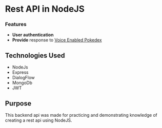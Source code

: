 # Rest API in NodeJS 

### Features 
* **User authentication**
* **Provide** response to [Voice Enabled Pokedex](https://github.com/ItsHyde-dev/Voice-Enabled-Pokedex)

## Technologies Used

* NodeJs
* Express
* DialogFlow
* MongoDb
* JWT

## Purpose

This backend api was made for practicing and demonstrating knowledge of creating a rest api using NodeJS.


